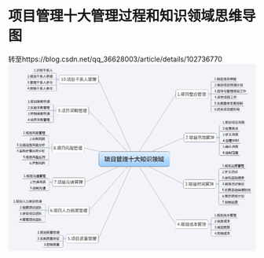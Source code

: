 # 项目管理十大管理过程和知识领域思维导图 
转至https://blog.csdn.net/qq_36628003/article/details/102736770
![avatar](pm/1.png)